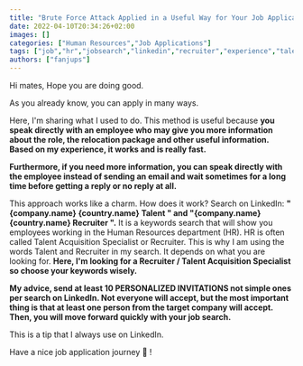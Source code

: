 ```yaml
---
title: "Brute Force Attack Applied in a Useful Way for Your Job Applications"
date: 2022-04-10T20:34:26+02:00
images: []
categories: ["Human Resources","Job Applications"]
tags: ["job","hr","jobsearch","linkedin","recruiter","experience","talentacquisitionspecialist"]
authors: ["fanjups"]
---
```


Hi mates, Hope you are doing good.

As you already know, you can apply in many ways.

Here, I'm sharing what I used to do. This method is useful because **you speak directly with an employee who may give you more information about the role, the relocation package and other useful information. Based on my experience, it works and is really fast.**

**Furthermore, if you need more information, you can speak directly with the employee instead of sending an email and wait sometimes for a long time before getting a reply or no reply at all.** 

This approach works like a charm. How does it work? Search on LinkedIn: **"{company.name} {country.name} Talent " and "{company.name} {country.name} Recruiter ".** It is a keywords search that will show you employees working in the Human Resources department (HR). HR is often called Talent Acquisition Specialist or Recruiter. This is why I am using the words Talent and Recruiter in my search. It depends on what you are looking for. **Here, I'm looking for a Recruiter / Talent Acquisition Specialist so choose your keywords wisely.**

**My advice, send at least 10 PERSONALIZED INVITATIONS not simple ones per search on LinkedIn. Not everyone will accept, but the most important thing is that at least one person from the target company will accept. Then, you will move forward quickly with your job search.** 

This is a tip that I always use on LinkedIn.

Have a nice job application journey 🙂 !